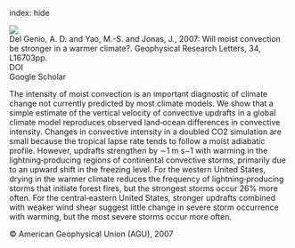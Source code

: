 index: hide

<div class="Citation">
    <div class="Citation-thumb CitationThumb-linked"  data-href="https://doi.org/10.1029/2007gl030525">
      <img src="https://static.claimspace.cloud/climate-study-static/refs/thumbs/7/Del_Genio_et_al_2007-thumb.png" />
    </div>

  <div class="Citation-body">
    <div class="Citation-text">Del Genio, A. D. and Yao, M.-S. and Jonas, J., 2007: Will moist convection be stronger in a warmer climate?. <span class="Article-journal">Geophysical Research Letters, </span><span class="Article-volume">34, </span>L16703pp.</div>
    <div class="Citation-links">
      <div class="CitationLink" data-href="https://doi.org/10.1029/2007gl030525">
        <div class="CitationLink-icon CitationLink-Doi"></div>
        <div class="CitationLink-text">DOI</div>
      </div>
      <div class="CitationLink" data-href="https://scholar.google.com/scholar?q=10.1029/2007gl030525">
        <div class="CitationLink-icon CitationLink-Scholar"></div>
        <div class="CitationLink-text">Google Scholar</div>
      </div>
    </div>
  </div>
</div>

The intensity of moist convection is an important diagnostic of climate change not currently predicted by most climate models. We show that a simple estimate of the vertical velocity of convective updrafts in a global climate model reproduces observed land‐ocean differences in convective intensity. Changes in convective intensity in a doubled CO2 simulation are small because the tropical lapse rate tends to follow a moist adiabatic profile. However, updrafts strengthen by ∼1 m s−1 with warming in the lightning‐producing regions of continental convective storms, primarily due to an upward shift in the freezing level. For the western United States, drying in the warmer climate reduces the frequency of lightning‐producing storms that initiate forest fires, but the strongest storms occur 26% more often. For the central‐eastern United States, stronger updrafts combined with weaker wind shear suggest little change in severe storm occurrence with warming, but the most severe storms occur more often.

<div class="Citation-copy">
&copy; American Geophysical Union (AGU), 2007
</div>